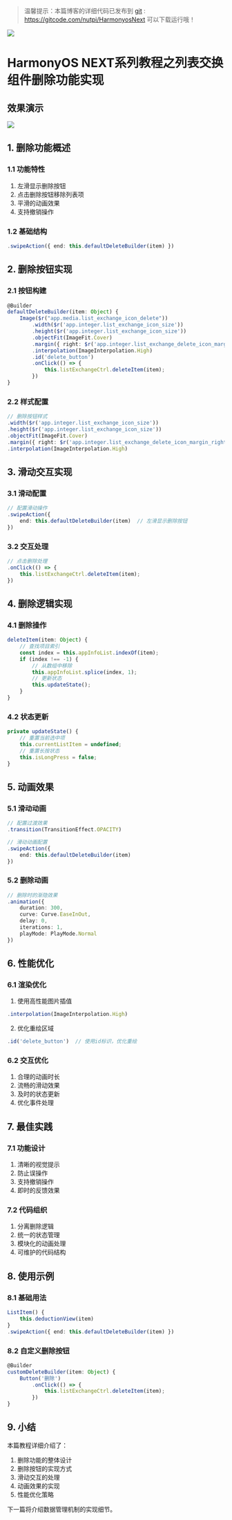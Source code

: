 > 温馨提示：本篇博客的详细代码已发布到 [git](https://gitcode.com/nutpi/HarmonyosNext) : https://gitcode.com/nutpi/HarmonyosNext 可以下载运行哦！

![](../images/img_ebd152fa.png)
# HarmonyOS NEXT系列教程之列表交换组件删除功能实现
## 效果演示

![](../images/img_f8c8cab3.png)
## 1. 删除功能概述

### 1.1 功能特性
1. 左滑显示删除按钮
2. 点击删除按钮移除列表项
3. 平滑的动画效果
4. 支持撤销操作

### 1.2 基础结构
```typescript
.swipeAction({ end: this.defaultDeleteBuilder(item) })
```

## 2. 删除按钮实现

### 2.1 按钮构建
```typescript
@Builder
defaultDeleteBuilder(item: Object) {
    Image($r("app.media.list_exchange_icon_delete"))
        .width($r('app.integer.list_exchange_icon_size'))
        .height($r('app.integer.list_exchange_icon_size'))
        .objectFit(ImageFit.Cover)
        .margin({ right: $r('app.integer.list_exchange_delete_icon_margin_right') })
        .interpolation(ImageInterpolation.High)
        .id('delete_button')
        .onClick(() => {
            this.listExchangeCtrl.deleteItem(item);
        })
}
```

### 2.2 样式配置
```typescript
// 删除按钮样式
.width($r('app.integer.list_exchange_icon_size'))
.height($r('app.integer.list_exchange_icon_size'))
.objectFit(ImageFit.Cover)
.margin({ right: $r('app.integer.list_exchange_delete_icon_margin_right') })
.interpolation(ImageInterpolation.High)
```

## 3. 滑动交互实现

### 3.1 滑动配置
```typescript
// 配置滑动操作
.swipeAction({ 
    end: this.defaultDeleteBuilder(item)  // 左滑显示删除按钮
})
```

### 3.2 交互处理
```typescript
// 点击删除处理
.onClick(() => {
    this.listExchangeCtrl.deleteItem(item);
})
```

## 4. 删除逻辑实现

### 4.1 删除操作
```typescript
deleteItem(item: Object) {
    // 查找项目索引
    const index = this.appInfoList.indexOf(item);
    if (index !== -1) {
        // 从数组中移除
        this.appInfoList.splice(index, 1);
        // 更新状态
        this.updateState();
    }
}
```

### 4.2 状态更新
```typescript
private updateState() {
    // 重置当前选中项
    this.currentListItem = undefined;
    // 重置长按状态
    this.isLongPress = false;
}
```

## 5. 动画效果

### 5.1 滑动动画
```typescript
// 配置过渡效果
.transition(TransitionEffect.OPACITY)

// 滑动动画配置
.swipeAction({
    end: this.defaultDeleteBuilder(item)
})
```

### 5.2 删除动画
```typescript
// 删除时的渐隐效果
.animation({
    duration: 300,
    curve: Curve.EaseInOut,
    delay: 0,
    iterations: 1,
    playMode: PlayMode.Normal
})
```

## 6. 性能优化

### 6.1 渲染优化
1. 使用高性能图片插值
```typescript
.interpolation(ImageInterpolation.High)
```

2. 优化重绘区域
```typescript
.id('delete_button')  // 使用id标识，优化重绘
```

### 6.2 交互优化
1. 合理的动画时长
2. 流畅的滑动效果
3. 及时的状态更新
4. 优化事件处理

## 7. 最佳实践

### 7.1 功能设计
1. 清晰的视觉提示
2. 防止误操作
3. 支持撤销操作
4. 即时的反馈效果

### 7.2 代码组织
1. 分离删除逻辑
2. 统一的状态管理
3. 模块化的动画处理
4. 可维护的代码结构

## 8. 使用示例

### 8.1 基础用法
```typescript
ListItem() {
    this.deductionView(item)
}
.swipeAction({ end: this.defaultDeleteBuilder(item) })
```

### 8.2 自定义删除按钮
```typescript
@Builder
customDeleteBuilder(item: Object) {
    Button('删除')
        .onClick(() => {
            this.listExchangeCtrl.deleteItem(item);
        })
}
```

## 9. 小结

本篇教程详细介绍了：
1. 删除功能的整体设计
2. 删除按钮的实现方式
3. 滑动交互的处理
4. 动画效果的实现
5. 性能优化策略

下一篇将介绍数据管理机制的实现细节。
